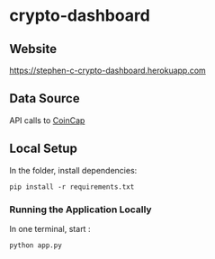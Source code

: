 # crypto-dashboard

 ## Website
 https://stephen-c-crypto-dashboard.herokuapp.com


 ## Data Source
 API calls to [CoinCap](https://docs.coincap.io)


 ## Local Setup

 In the folder, install dependencies:

 ```
 pip install -r requirements.txt
 ```


 ### Running the Application Locally

 In one terminal, start :

 ```
 python app.py
